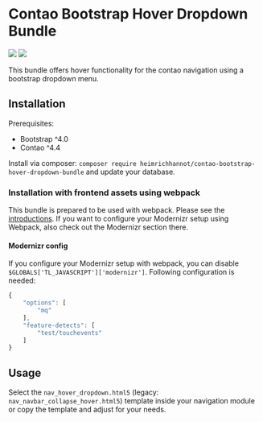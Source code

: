 # Contao Bootstrap Hover Dropdown Bundle

![](https://img.shields.io/packagist/v/heimrichhannot/contao-bootstrap-hover-dropdown-bundle.svg)
![](https://img.shields.io/packagist/dt/heimrichhannot/contao-bootstrap-hover-dropdown-bundle.svg)

This bundle offers hover functionality for the contao navigation using a bootstrap dropdown menu.

## Installation

Prerequisites:
* Bootstrap ^4.0
* Contao ^4.4

Install via composer: `composer require heimrichhannot/contao-bootstrap-hover-dropdown-bundle` and update your database.

### Installation with frontend assets using webpack

This bundle is prepared to be used with webpack. Please see the [introductions](https://github.com/heimrichhannot/contao-encore-bundle/blob/master/docs/introductions/bundles_with_webpack.md). If you want to configure your Modernizr setup using Webpack, also check out the Modernizr section there.

#### Modernizr config

If you configure your Modernizr setup with webpack, you can disable `$GLOBALS['TL_JAVASCRIPT']['modernizr']`. Following configuration is needed:

```javascript
{
    "options": [
        "mq"
    ],
    "feature-detects": [
        "test/touchevents"
    ]
}
```

## Usage

Select the `nav_hover_dropdown.html5` (legacy: `nav_navbar_collapse_hover.html5`) template inside your navigation module or copy the template and adjust for your needs.
